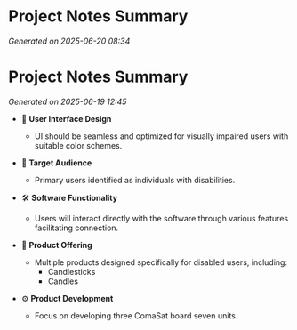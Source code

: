 # Project Notes Summary

*Generated on 2025-06-20 08:34*

# Project Notes Summary

*Generated on 2025-06-19 12:45*

- 🌈 **User Interface Design**
  - UI should be seamless and optimized for visually impaired users with suitable color schemes.

- 🎯 **Target Audience**
  - Primary users identified as individuals with disabilities.

- 🛠️ **Software Functionality**
  - Users will interact directly with the software through various features facilitating connection.

- 🎁 **Product Offering**
  - Multiple products designed specifically for disabled users, including:
    - Candlesticks
    - Candles

- ⚙️ **Product Development**
  - Focus on developing three ComaSat board seven units.